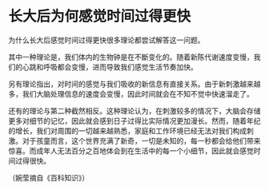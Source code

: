 # 长大后为何感觉时间过得更快

为什么长大后感觉时间过得更快很多理论都尝试解答这一问题。 

其中一种理论是，我们体内的生物钟是在不斷变化的。随着新陈代谢速度变慢，我们的心跳和呼吸都会变慢，进而导致我们感觉生活节奏加快。 

另有理论指出，对时间的感觉与我们吸收的新信息有直接关系。由于新刺激越来越多，我们大脑处理信息的速度会变慢，因此时间就会在不知不觉中快速溜走了。 

还有的理论与第二种截然相反。这种理论认为，在刺激较多的情况下，大脑会存储更多对细节的记忆，因此就会感到日子过得比实际情况更加漫长。然而，随着年纪的增长，我们对周围的一切越来越熟悉，家庭和工作环境已经无法对我们构成刺激。对于孩童而言，这个世界充满了新奇，一切是未知的，每一秒都会给他们带来惊喜。而成年人无法百分之百地体会到在生活中的每一个小细节，因此就会感觉时间过得很快。 

（婉莹摘自《百科知识》）
